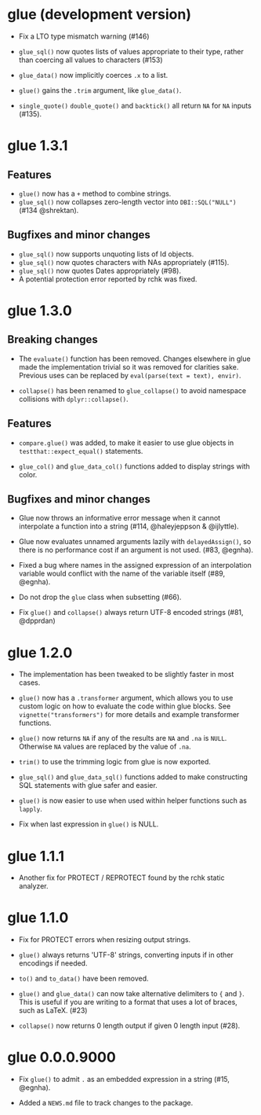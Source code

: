 # glue (development version)

* Fix a LTO type mismatch warning (#146)

* `glue_sql()` now quotes lists of values appropriate to their type, rather
  than coercing all values to characters (#153)

* `glue_data()` now implicitly coerces `.x` to a list.

* `glue()` gains the `.trim` argument, like `glue_data()`.

* `single_quote()` `double_quote()` and `backtick()` all return `NA` for `NA`
  inputs (#135).

# glue 1.3.1

## Features

* `glue()` now has a `+` method to combine strings.
* `glue_sql()` now collapses zero-length vector into `DBI::SQL("NULL")` (#134 @shrektan).

## Bugfixes and minor changes

* `glue_sql()` now supports unquoting lists of Id objects.
* `glue_sql()` now quotes characters with NAs appropriately (#115).
* `glue_sql()` now quotes Dates appropriately (#98).
* A potential protection error reported by rchk was fixed.

# glue 1.3.0

## Breaking changes

* The `evaluate()` function has been removed. Changes elsewhere in glue made
  the implementation trivial so it was removed for clarities sake. Previous
  uses can be replaced by `eval(parse(text = text), envir)`.

* `collapse()` has been renamed to `glue_collapse()` to avoid namespace
  collisions with `dplyr::collapse()`.

## Features

* `compare.glue()` was added, to make it easier to use glue objects in
  `testthat::expect_equal()` statements.

* `glue_col()` and `glue_data_col()` functions added to display strings with
  color.

## Bugfixes and minor changes

* Glue now throws an informative error message when it cannot interpolate a
  function into a string (#114, @haleyjeppson & @ijlyttle).

* Glue now evaluates unnamed arguments lazily with `delayedAssign()`, so there
  is no performance cost if an argument is not used. (#83, @egnha).

* Fixed a bug where names in the assigned expression of an interpolation
  variable would conflict with the name of the variable itself (#89, @egnha).

* Do not drop the `glue` class when subsetting (#66).

* Fix `glue()` and `collapse()` always return UTF-8 encoded strings (#81, @dpprdan)

# glue 1.2.0

* The implementation has been tweaked to be slightly faster in most cases.

* `glue()` now has a `.transformer` argument, which allows you to use custom
  logic on how to evaluate the code within glue blocks. See
  `vignette("transformers")` for more details and example transformer
  functions.

* `glue()` now returns `NA` if any of the results are `NA` and `.na` is `NULL`.
  Otherwise `NA` values are replaced by the value of `.na`.

* `trim()` to use the trimming logic from glue is now exported.

* `glue_sql()` and `glue_data_sql()` functions added to make constructing SQL
  statements with glue safer and easier.

* `glue()` is now easier to use when used within helper functions such as
  `lapply`.

* Fix when last expression in `glue()` is NULL.

# glue 1.1.1

* Another fix for PROTECT / REPROTECT found by the rchk static analyzer.

# glue 1.1.0

* Fix for PROTECT errors when resizing output strings.

* `glue()` always returns 'UTF-8' strings, converting inputs if in other
encodings if needed.

* `to()` and `to_data()` have been removed.

* `glue()` and `glue_data()` can now take alternative delimiters to `{` and `}`.
This is useful if you are writing to a format that uses a lot of braces, such
as LaTeX. (#23)

* `collapse()` now returns 0 length output if given 0 length input (#28).

# glue 0.0.0.9000

* Fix `glue()` to admit `.` as an embedded expression in a string (#15, @egnha).

* Added a `NEWS.md` file to track changes to the package.
